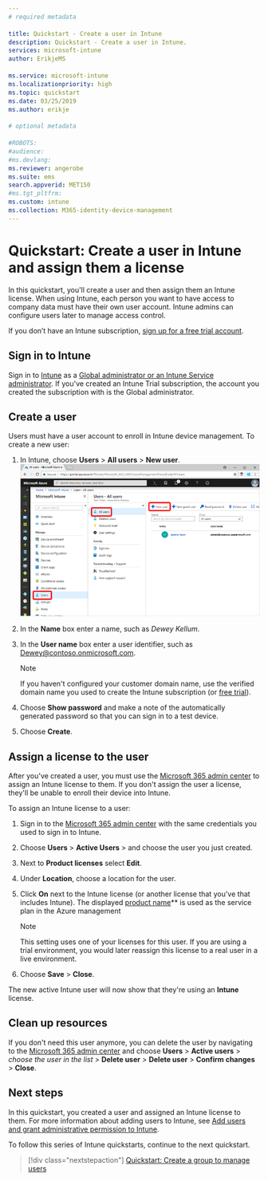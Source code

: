 ```yaml
---
# required metadata

title: Quickstart - Create a user in Intune
description: Quickstart - Create a user in Intune.
services: microsoft-intune
author: ErikjeMS

ms.service: microsoft-intune
ms.localizationpriority: high
ms.topic: quickstart
ms.date: 03/25/2019
ms.author: erikje

# optional metadata

#ROBOTS:
#audience:
#ms.devlang:
ms.reviewer: angerobe
ms.suite: ems
search.appverid: MET150
#ms.tgt_pltfrm:
ms.custom: intune
ms.collection: M365-identity-device-management
---
```


# Quickstart: Create a user in Intune and assign them a license

In this quickstart, you'll create a user and then assign them an Intune license. When using Intune, each person you want to have access to company data must have their own user account. Intune admins can configure users later to manage access control.

If you don’t have an Intune subscription, [sign up for a free trial account](free-trial-sign-up.md).

## Sign in to Intune

Sign in to [Intune](https://aka.ms/intuneportal) as a [Global administrator or an Intune Service administrator](users-add.md#types-of-administrators). If you've created an Intune Trial subscription, the account you created the subscription with is the Global administrator.

## Create a user

Users must have a user account to enroll in Intune device management. To create a new user:

1. In Intune, choose **Users** > **All users** > **New user**.
![Browser](./media/quickstart-create-user/create-user.png)
2. In the **Name** box enter a name, such as *Dewey Kellum*.
3. In the **User name** box enter a user identifier, such as Dewey@contoso.onmicrosoft.com.

    > [!NOTE]
    > If you haven't configured your customer domain name, use the verified domain name you used to create the Intune subscription (or [free trial](free-trial-sign-up.md#sign-up-for-a-microsoft-intune-free-trial)). 

4. Choose **Show password** and make a note of the automatically generated password so that you can sign in to a test device.
5. Choose **Create**.

## Assign a license to the user

After you've created a user, you must use the [Microsoft 365 admin center](http://go.microsoft.com/fwlink/p/?LinkId=698854) to assign an Intune license to them. If you don't assign the user a license, they'll be unable to enroll their device into Intune. 

To assign an Intune license to a user:

1. Sign in to the [Microsoft 365 admin center](http://go.microsoft.com/fwlink/p/?LinkId=698854) with the same credentials you used to sign in to Intune.
2. Choose **Users** > **Active Users** > and choose the user you just created.
3. Next to **Product licenses** select **Edit**.
4. Under **Location**, choose a location for the user.
5. Click **On** next to the Intune license (or another license that you've that includes Intune). The displayed [product name](https://docs.microsoft.com/azure/active-directory/users-groups-roles/licensing-service-plan-reference)** is used as the service plan in the Azure management 

   > [!NOTE]
   > This setting uses one of your licenses for this user. If you are using a trial environment, you would later reassign this license to a real user in a live environment.
6. Choose **Save** > **Close**.

The new active Intune user will now show that they're using an **Intune** license.

## Clean up resources

If you don't need this user anymore, you can delete the user by navigating to the [Microsoft 365 admin center](http://go.microsoft.com/fwlink/p/?LinkId=698854) and choose **Users** > **Active users** > *choose the user in the list* > **Delete user** > **Delete user** > **Confirm changes** > **Close**.

## Next steps

In this quickstart, you created a user and assigned an Intune license to them. For more information about adding users to Intune, see [Add users and grant administrative permission to Intune](users-add.md).

To follow this series of Intune quickstarts, continue to the next quickstart.

> [!div class="nextstepaction"]
> [Quickstart: Create a group to manage users](../quickstart-create-group.md)
